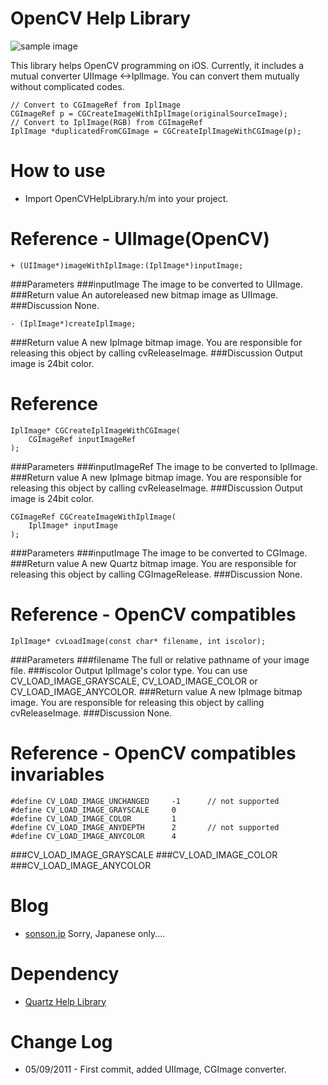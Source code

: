 OpenCV Help Library=======![sample image](http://sonson.jp/wp/wp-content/uploads/2011/05/sample_image_ohl.png)This library helps OpenCV programming on iOS. Currently, it includes a mutual converter UIImage <->IplImage.You can convert them mutually without complicated codes.	// Convert to CGImageRef from IplImage	CGImageRef p = CGCreateImageWithIplImage(originalSourceImage);	// Convert to IplImage(RGB) from CGImageRef	IplImage *duplicatedFromCGImage = CGCreateIplImageWithCGImage(p);How to use======= * Import OpenCVHelpLibrary.h/m into your project. Reference - UIImage(OpenCV)=======	+ (UIImage*)imageWithIplImage:(IplImage*)inputImage;###Parameters###inputImageThe image to be converted to UIImage.###Return valueAn autoreleased new bitmap image as UIImage.###DiscussionNone.	- (IplImage*)createIplImage;###Return valueA new IpImage bitmap image. You are responsible for releasing this object by calling cvReleaseImage.###DiscussionOutput image is 24bit color.Reference=======	IplImage* CGCreateIplImageWithCGImage(		CGImageRef inputImageRef	);###Parameters###inputImageRefThe image to be converted to IplImage.###Return valueA new IpImage bitmap image. You are responsible for releasing this object by calling cvReleaseImage.###DiscussionOutput image is 24bit color.	CGImageRef CGCreateImageWithIplImage(		IplImage* inputImage	);###Parameters###inputImageThe image to be converted to CGImage.###Return valueA new Quartz bitmap image. You are responsible for releasing this object by calling CGImageRelease.###DiscussionNone.Reference - OpenCV compatibles=======	IplImage* cvLoadImage(const char* filename, int iscolor);###Parameters###filenameThe full or relative pathname of your image file.###iscolorOutput IplImage's color type. You can use CV\_LOAD\_IMAGE\_GRAYSCALE, CV\_LOAD\_IMAGE\_COLOR or CV\_LOAD\_IMAGE\_ANYCOLOR.###Return valueA new IpImage bitmap image. You are responsible for releasing this object by calling cvReleaseImage.###DiscussionNone.Reference - OpenCV compatibles invariables=======	#define CV_LOAD_IMAGE_UNCHANGED  	-1		// not supported	#define CV_LOAD_IMAGE_GRAYSCALE   	0	#define CV_LOAD_IMAGE_COLOR       	1	#define CV_LOAD_IMAGE_ANYDEPTH    	2		// not supported	#define CV_LOAD_IMAGE_ANYCOLOR    	4	###CV\_LOAD\_IMAGE\_GRAYSCALE###CV\_LOAD\_IMAGE\_COLOR###CV\_LOAD\_IMAGE\_ANYCOLORBlog======= * [sonson.jp][]Sorry, Japanese only....Dependency======= * [Quartz Help Library][]  Change Log======= *  05/09/2011 - First commit, added UIImage, CGImage converter.[sonson.jp]: http://sonson.jp[Quartz Help Library]: https://github.com/sonsongithub/Quartz-Help-Library
